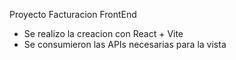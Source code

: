 Proyecto Facturacion FrontEnd
- Se realizo la creacion con React + Vite
- Se consumieron las APIs necesarias para la vista
  
